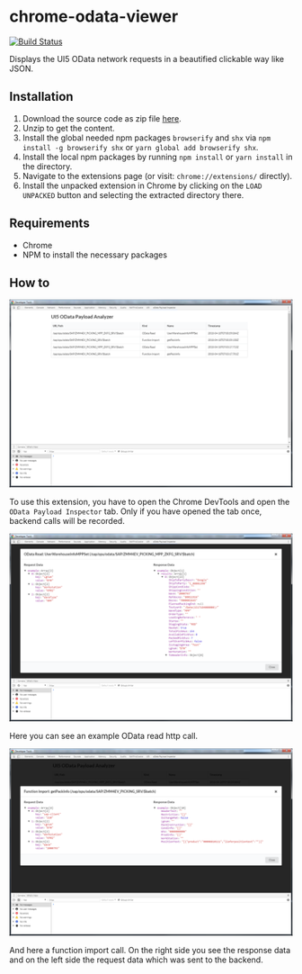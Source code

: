 # chrome-odata-viewer

[![Build Status](https://travis-ci.org/mxschmitt/chrome-odata-viewer.svg?branch=master)](https://travis-ci.org/mxschmitt/chrome-odata-viewer)

Displays the UI5 OData network requests in a beautified clickable way like JSON.

## Installation

1. Download the source code as zip file [here](https://github.com/mxschmitt/chrome-odata-viewer/archive/master.zip).
2. Unzip to get the content.
3. Install the global needed npm packages `browserify` and `shx` via `npm install -g browserify shx` or `yarn global add browserify shx`.
3. Install the local npm packages by running `npm install` or `yarn install` in the directory.
4. Navigate to the extensions page (or visit: `chrome://extensions/` directly).
5. Install the unpacked extension in Chrome by clicking on the `LOAD UNPACKED` button and selecting the extracted directory there.

## Requirements

- Chrome
- NPM to install the necessary packages

## How to

![Overview of the recorded backend calls](docs/overview.png)

To use this extension, you have to open the Chrome DevTools and open the `OData Payload Inspector` tab. Only if you have opened the tab once, backend calls will be recorded.

![Example detailed view of an OData read](docs/odata-read.png)

Here you can see an example OData read http call.

![Example detailed view of a function import](docs/function-import.png)

And here a function import call. On the right side you see the response data and on the left side the request data which was sent to the backend.